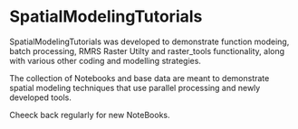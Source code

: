 # SpatialModelingTutorials
SpatialModelingTutorials was developed to demonstrate function modeing, batch processing, RMRS Raster Utilty and raster_tools functionality, along with various other coding and modelling strategies.

The collection of Notebooks and base data are meant to demonstrate spatial modeling techniques that use parallel processing and newly developed tools.

Cheeck back regularly for new NoteBooks.

